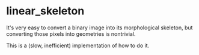# linear_skeleton

It's very easy to convert a binary image into its morphological skeleton, 
but converting those pixels into geometries is nontrivial.

This is a (slow, inefficient) implementation of how to do it.

